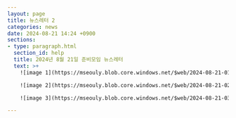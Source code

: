 ```yaml
---
layout: page
title: 뉴스레터 2
categories: news
date: 2024-08-21 14:24 +0900
sections:
- type: paragraph.html
  section_id: help
  title: 2024년 8월 21일 준비모임 뉴스레터
  text: >+
    ![image 1](https://mseouly.blob.core.windows.net/$web/2024-08-21-01.jpg)

    ![image 2](https://mseouly.blob.core.windows.net/$web/2024-08-21-02.jpg)

    ![image 3](https://mseouly.blob.core.windows.net/$web/2024-08-21-03.jpg)

---
```


